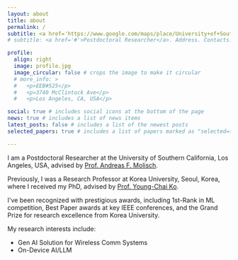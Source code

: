 ```yaml
---
layout: about
title: about
permalink: /
subtitle: <a href='https://www.google.com/maps/place/University+of+Southern+California/@34.0223519,-118.285117,17z/data=!4m14!1m7!3m6!1s0x80c2c7e49c71a5ed:0xaa905a5bb427a2c4!2sUniversity+of+Southern+California!8m2!3d34.0223519!4d-118.285117!16s%2Fm%2F065y4w7!3m5!1s0x80c2c7e49c71a5ed:0xaa905a5bb427a2c4!8m2!3d34.0223519!4d-118.285117!16s%2Fm%2F065y4w7?hl=en&entry=ttu'>Los Angeles, California, USA</a>
# subtitle: <a href='#'>Postdoctoral Researcher</a>. Address. Contacts. Moto. Etc.

profile:
  align: right
  image: profile.jpg
  image_circular: false # crops the image to make it circular
  # more_info: >
  #   <p>EEB#525</p>
  #   <p>3740 McClintock Ave</p>
  #   <p>Los Angeles, CA, USA</p>

social: true # includes social icons at the bottom of the page
news: true # includes a list of news items
latest_posts: false # includes a list of the newest posts
selected_papers: true # includes a list of papers marked as "selected={true}"

---
```


I am a Postdoctoral Researcher at the University of Southern California, Los Angeles, USA, advised by [Prof. Andreas F. Molisch](https://scholar.google.com/citations?user=W0wwrucAAAAJ&hl=ko). 

Previously, I was a Research Professor at Korea University, Seoul, Korea, where I received my PhD, advised by [Prof. Young-Chai Ko](https://scholar.google.com/citations?user=wKqPXIEAAAAJ&hl=ko). 

I've been recognized with prestigious awards, including 1st-Rank in ML competition, Best Paper awards at key IEEE conferences, and the Grand Prize for research excellence from Korea University.

My research interests include: 
- Gen AI Solution for Wireless Comm Systems 
- On-Device AI/LLM

<!-- - Wireless communication
- Protocol design for LEO satellite networks
- AI for PHY/MAC, site-specific channel model, and RAN optimization -->
